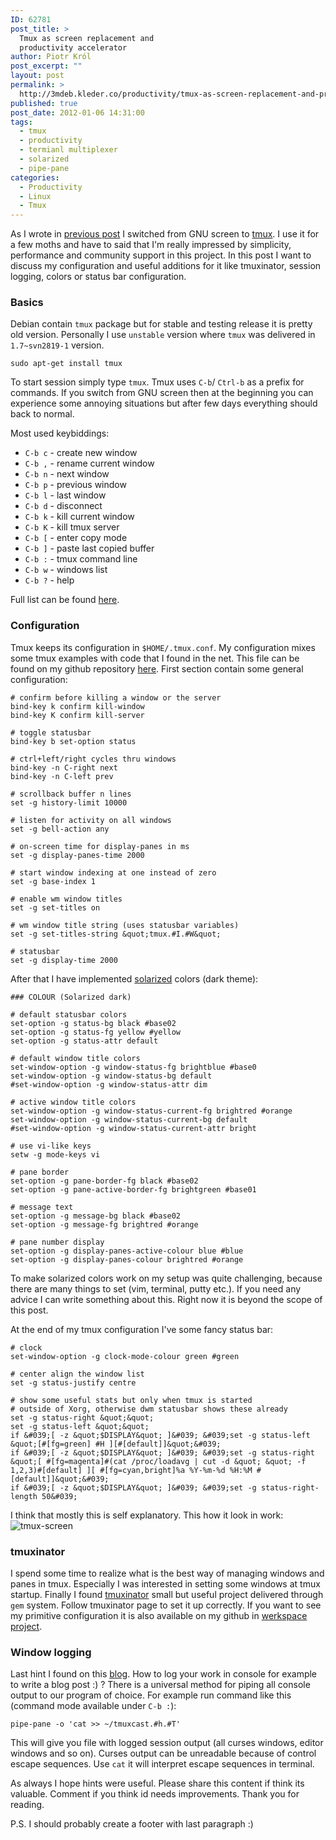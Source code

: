 ```yaml
---
ID: 62781
post_title: >
  Tmux as screen replacement and
  productivity accelerator
author: Piotr Król
post_excerpt: ""
layout: post
permalink: >
  http://3mdeb.kleder.co/productivity/tmux-as-screen-replacement-and-productivity-accelerator/
published: true
post_date: 2012-01-06 14:31:00
tags:
  - tmux
  - productivity
  - termianl multiplexer
  - solarized
  - pipe-pane
categories:
  - Productivity
  - Linux
  - Tmux
---
```

As I wrote in [previous post](/2013/03/19/debian-switching-to-unstable) I 
switched from GNU screen to [tmux](http://tmux.sourceforge.net). I use it for a 
few moths and have to said that I'm really impressed by simplicity, performance
and community support in this project. In this post I want to discuss my 
configuration and useful additions for it like tmuxinator, session logging, 
colors or status bar configuration.

### Basics ###

Debian contain `tmux` package but for stable and testing release it is pretty 
old version. Personally I use `unstable` version where `tmux` was delivered in 
`1.7~svn2819-1` version.
```
sudo apt-get install tmux
```
To start session simply type `tmux`. Tmux uses `C-b`/ `Ctrl-b` as a prefix for 
commands. If you switch from GNU screen then at the beginning you can experience 
some annoying situations but after few days everything should back to normal.

Most used keybiddings:

* `C-b c` - create new window
* `C-b ,` - rename current window
* `C-b n` - next window
* `C-b p` - previous window
* `C-b l` - last window
* `C-b d` - disconnect
* `C-b k` - kill current window
* `C-b K` - kill tmux server
* `C-b [` - enter copy mode
* `C-b ]` - paste last copied buffer
* `C-b :` - tmux command line
* `C-b w` - windows list
* `C-b ?` - help

Full list can be found [here](http://www.openbsd.org/cgi-bin/man.cgi?query=tmux&sektion=1#KEY+BINDINGS).

### Configuration ###
Tmux keeps its configuration in `$HOME/.tmux.conf`. My configuration mixes 
some tmux examples with code that I found in the net. This file can be found on 
my github repository [here](https://github.com/pietrushnic/workspace/blob/master/dotfiles/tmux.conf). First section contain some general configuration:
```
# confirm before killing a window or the server
bind-key k confirm kill-window
bind-key K confirm kill-server

# toggle statusbar
bind-key b set-option status

# ctrl+left/right cycles thru windows
bind-key -n C-right next
bind-key -n C-left prev

# scrollback buffer n lines
set -g history-limit 10000

# listen for activity on all windows
set -g bell-action any

# on-screen time for display-panes in ms
set -g display-panes-time 2000

# start window indexing at one instead of zero
set -g base-index 1

# enable wm window titles
set -g set-titles on

# wm window title string (uses statusbar variables)
set -g set-titles-string &quot;tmux.#I.#W&quot;

# statusbar 
set -g display-time 2000
```
After that I have implemented [solarized](http://ethanschoonover.com/solarized) colors (dark theme):
```
### COLOUR (Solarized dark)

# default statusbar colors
set-option -g status-bg black #base02
set-option -g status-fg yellow #yellow
set-option -g status-attr default

# default window title colors
set-window-option -g window-status-fg brightblue #base0
set-window-option -g window-status-bg default
#set-window-option -g window-status-attr dim

# active window title colors
set-window-option -g window-status-current-fg brightred #orange
set-window-option -g window-status-current-bg default
#set-window-option -g window-status-current-attr bright

# use vi-like keys
setw -g mode-keys vi

# pane border
set-option -g pane-border-fg black #base02
set-option -g pane-active-border-fg brightgreen #base01

# message text
set-option -g message-bg black #base02
set-option -g message-fg brightred #orange

# pane number display
set-option -g display-panes-active-colour blue #blue
set-option -g display-panes-colour brightred #orange
```
To make solarized colors work on my setup was quite challenging, because there 
are many things to set (vim, terminal, putty etc.). If you need any advice I can 
write something about this. Right now it is beyond the scope of this post.

At the end of my tmux configuration I've some fancy status bar:
```
# clock
set-window-option -g clock-mode-colour green #green

# center align the window list
set -g status-justify centre

# show some useful stats but only when tmux is started 
# outside of Xorg, otherwise dwm statusbar shows these already
set -g status-right &quot;&quot;
set -g status-left &quot;&quot;
if &#039;[ -z &quot;$DISPLAY&quot; ]&#039; &#039;set -g status-left &quot;[#[fg=green] #H ][#[default]]&quot;&#039;
if &#039;[ -z &quot;$DISPLAY&quot; ]&#039; &#039;set -g status-right &quot;[ #[fg=magenta]#(cat /proc/loadavg | cut -d &quot; &quot; -f 1,2,3)#[default] ][ #[fg=cyan,bright]%a %Y-%m-%d %H:%M #[default]]&quot;&#039;
if &#039;[ -z &quot;$DISPLAY&quot; ]&#039; &#039;set -g status-right-length 50&#039;
```
I think that mostly this is self explanatory. This how it look in work:
![tmux-screen](http://3mdeb.kleder.co/wp-content/uploads/2017/07/tmux-screen.png)

### tmuxinator ###
I spend some time to realize what is the best way of managing windows and panes 
in tmux. Especially I was interested in setting some windows at tmux startup. 
Finally I found [tmuxinator](https://github.com/aziz/tmuxinator) small but useful 
project delivered through `gem` system. Follow tmuxinator page to set it up 
correctly. If you want to see my primitive configuration it is also available on 
my github in [werkspace project](https://github.com/pietrushnic/workspace/blob/master/dotfiles/tmux.conf).

### Window logging ###

Last hint I found on this 
[blog](http://0xfeedface.org/blog/lattera/2012-03-19/using-tmux-screencasting-tool).
How to log your work in console for example to write a blog post :) ? There is a 
universal method for piping all console output to our program of choice. For 
example run command like this (command mode available under `C-b :`):
```
pipe-pane -o 'cat >> ~/tmuxcast.#h.#T'
```
This will give you file with logged session output (all curses windows, editor 
windows and so on). Curses output can be unreadable because of control escape 
sequences. Use `cat` it will interpret escape sequences in terminal.

As always I hope hints were useful. Please share this content if think its 
valuable. Comment if you think id needs improvements. Thank you for reading.

P.S. I should probably create a footer with last paragraph :)
